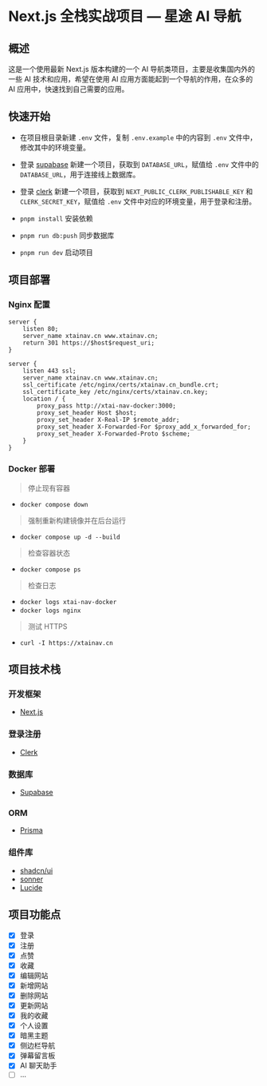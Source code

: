 # Next.js 全栈实战项目 — 星途 AI 导航

## 概述

这是一个使用最新 Next.js 版本构建的一个 AI 导航类项目，主要是收集国内外的一些 AI 技术和应用，希望在使用 AI 应用方面能起到一个导航的作用，在众多的 AI 应用中，快速找到自己需要的应用。

## 快速开始

- 在项目根目录新建 `.env` 文件，复制 `.env.example` 中的内容到 `.env` 文件中，修改其中的环境变量。

- 登录 [supabase](https://supabase.com) 新建一个项目，获取到 `DATABASE_URL`，赋值给 `.env` 文件中的 `DATABASE_URL`，用于连接线上数据库。

- 登录 [clerk](https://clerk.com) 新建一个项目，获取到 `NEXT_PUBLIC_CLERK_PUBLISHABLE_KEY` 和 `CLERK_SECRET_KEY`，赋值给 `.env` 文件中对应的环境变量，用于登录和注册。

- `pnpm install` 安装依赖

- `pnpm run db:push` 同步数据库

- `pnpm run dev` 启动项目

## 项目部署

### Nginx 配置

```nginx
server {
    listen 80;
    server_name xtainav.cn www.xtainav.cn;
    return 301 https://$host$request_uri;
}

server {
    listen 443 ssl;
    server_name xtainav.cn www.xtainav.cn;
    ssl_certificate /etc/nginx/certs/xtainav.cn_bundle.crt;
    ssl_certificate_key /etc/nginx/certs/xtainav.cn.key;
    location / {
        proxy_pass http://xtai-nav-docker:3000;
        proxy_set_header Host $host;
        proxy_set_header X-Real-IP $remote_addr;
        proxy_set_header X-Forwarded-For $proxy_add_x_forwarded_for;
        proxy_set_header X-Forwarded-Proto $scheme;
    }
}
```

### Docker 部署

> 停止现有容器

- `docker compose down`

> 强制重新构建镜像并在后台运行

- `docker compose up -d --build`

> 检查容器状态

- `docker compose ps`

> 检查日志

- `docker logs xtai-nav-docker`
- `docker logs nginx`

> 测试 HTTPS

- `curl -I https://xtainav.cn`

## 项目技术栈

### 开发框架

- [Next.js](https://nextjs.org)

### 登录注册

- [Clerk](https://clerk.com)

### 数据库

- [Supabase](https://supabase.com)

### ORM

- [Prisma](https://www.prisma.io)

### 组件库

- [shadcn/ui](https://ui.shadcn.com)
- [sonner](https://sonner.emilkowal.ski)
- [Lucide](https://lucide.dev/icons)

## 项目功能点

- [x] 登录
- [x] 注册
- [x] 点赞
- [x] 收藏
- [x] 编辑网站
- [x] 新增网站
- [x] 删除网站
- [x] 更新网站
- [x] 我的收藏
- [x] 个人设置
- [x] 暗黑主题
- [x] 侧边栏导航
- [x] 弹幕留言板
- [x] AI 聊天助手
- [ ] ...

